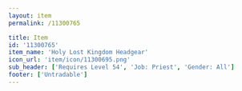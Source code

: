 ```yaml
---
layout: item
permalink: /11300765

title: Item
id: '11300765'
item_name: 'Holy Lost Kingdom Headgear'
icon_url: 'item/icon/11300695.png'
sub_header: ['Requires Level 54', 'Job: Priest', 'Gender: All']
footer: ['Untradable']
---
```

